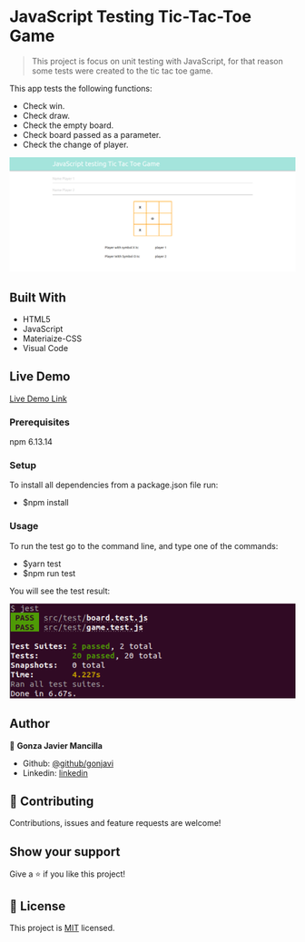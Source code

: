 # JavaScript Testing Tic-Tac-Toe Game


> This project is focus on unit testing with JavaScript, for that reason some tests were created to the tic tac toe game.

This app tests the following functions:
 - Check win.
 - Check draw.
 - Check the empty board.
 - Check board passed as a parameter.
 - Check the change of player.
 
![screenshot](./index.png)

## Built With

- HTML5
- JavaScript
- Materiaize-CSS
- Visual Code

## Live Demo

[Live Demo Link](https://gonjavi.github.io/JavaScriptTestingTictactoe/)


### Prerequisites
npm 6.13.14

### Setup

To install all dependencies from a package.json file run:

 - $npm install


### Usage

To run the test go to the command line, and type one of the commands:

 - $yarn test 
  - $npm run test
  
  You will see the test result:

![screenshot](./test.png)



## Author

👤 **Gonza Javier Mancilla**

- Github: [@github/gonjavi](https://github.com/gonjavi)
- Linkedin: [linkedin](https://www.linkedin.com/in/g-javier-mancilla-a686a9178/)



## 🤝 Contributing

Contributions, issues and feature requests are welcome!


## Show your support

Give a ⭐️ if you like this project!


## 📝 License

This project is [MIT](lic.url) licensed.
